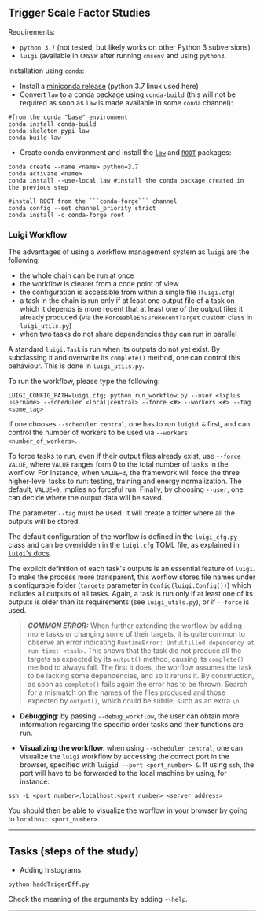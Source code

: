 ## Trigger Scale Factor Studies

Requirements:

- ```python 3.7``` (not tested, but likely works on other Python 3 subversions)
- ```luigi``` (available in ```CMSSW``` after running ```cmsenv``` and using ```python3```.


Installation using ```conda```:

- Install a [miniconda release](https://docs.conda.io/en/latest/miniconda.html) (python 3.7 linux used here)
- Convert ```law``` to a conda package using ```conda-build``` (this will not be required as soon as ```law``` is made available in some ```conda``` channel):

```
#from the conda "base" environment
conda install conda-build
conda skeleton pypi law
conda-build law
```

- Create conda environment and install the [```law```](https://github.com/riga/law) and [```ROOT```](https://root.cern/install/#conda) packages:

```
conda create --name <name> python=3.7
conda activate <name>
conda install --use-local law #install the conda package created in the previous step

#install ROOT from the ```conda-forge``` channel
conda config --set channel_priority strict 
conda install -c conda-forge root
```

### Luigi Workflow

The advantages of using a workflow management system as ```luigi``` are the following:

- the whole chain can be run at once
- the workflow is clearer from a code point of view
- the configuration is accessible from within a single file (```luigi.cfg```)
- a task in the chain is run only if at least one output file of a task on which it depends is more recent that at least one of the output files it already produced (via the ```ForceableEnsureRecentTarget``` custom class in ```luigi_utils.py```)
- when two tasks do not share dependencies they can run in parallel

A standard ```luigi.Task``` is run when its outputs do not yet exist. By subclassing it and overwrite its ```complete()``` method, one can control this behaviour. This is done in ```luigi_utils.py```.

To run the workflow, please type the following:

```shell
LUIGI_CONFIG_PATH=luigi.cfg; python run_workflow.py --user <lxplus username> --scheduler <local|central> --force <#> --workers <#> --tag <some_tag>
```

If one chooses ```--scheduler central```, one has to run ```luigid &``` first, and can control the number of workers to be used via ```--workers <number_of_workers>```. 

To force tasks to run, even if their output files already exist, use ```--force VALUE```, where ```VALUE``` ranges form 0 to the total number of tasks in the worflow. For instance, when ```VALUE=3```, the framework will force the three higher-level tasks to run: testing, training and energy normalization. The default, ```VALUE=0```, implies no forceful run. Finally, by choosing ```--user```, one can decide where the output data will be saved.

The parameter ```--tag``` must be used. It will create a folder where all the outputs will be stored.

The default configuration of the worflow is defined in the ```luigi_cfg.py``` class and can be overridden in the ```luigi.cfg``` TOML file, as explained in [```luigi```'s docs](https://luigi.readthedocs.io/en/stable/configuration.html).

The explicit definition of each task's outputs is an essential feature of ```luigi```. To make the process more transparent, this worflow stores file names under a configurable folder (```targets``` parameter in ```Config(luigi.Config())```) which includes all outputs of all tasks. Again, a task is run only if at least one of its outputs is older than its requirements (see ```luigi_utils.py```), or if ```--force``` is used.

> **_COMMON ERROR:_** When further extending the worflow by adding more tasks or changing some of their targets, it is quite common to observe an error indicating ```RuntimeError: Unfulfilled dependency at run time: <task>```. This shows that the task did not produce all the targets as expected by its ```output()``` method, causing its ```complete()``` method to always fail. The first it does, the worflow assumes the task to be lacking some dependencies, and so it reruns it. By construction, as soon as ```complete()``` fails again the error has to be thrown. Search for a mismatch on the names of the files produced and those expected by ```output()```, which could be subtle, such as an extra ```\n```. 

- **Debugging**: by passing ```--debug_workflow```, the user can obtain more information regarding the specific order tasks and their functions are run.

- **Visualizing the workflow**: when using ```--scheduler central```, one can visualize the ```luigi``` workflow by accessing the correct port in the browser, specified with ```luigid --port <port_number> &```. If using ```ssh```, the port will have to be forwarded to the local machine by using, for instance:

```shell
ssh -L <port_number>:localhost:<port_number> <server_address>
```

You should then be able to visualize the worflow in your browser by going to ```localhost:<port_number>```.

------------------------------------

## Tasks (steps of the study)

- Adding histograms

```shell
python haddTrigerEff.py
```

Check the meaning of the arguments by adding ```--help```.

-------------------------------------